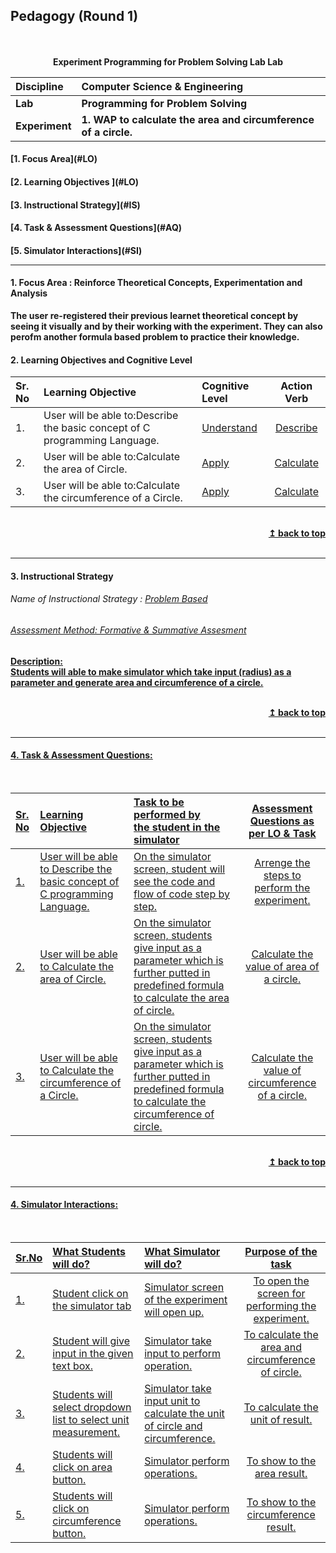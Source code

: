 ## Pedagogy (Round 1)
<p align="center">
<br>
<br>
<b> Experiment Programming for Problem Solving Lab Lab  <a name="top"></a> <br>
</p>

<b>Discipline | <b>Computer Science & Engineering
:--|:--|
<b> Lab | <b> Programming for Problem Solving
<b> Experiment|     <b> 1. WAP to calculate the area and circumference of a circle.



<h4> [1. Focus Area](#LO)
<h4> [2. Learning Objectives ](#LO)
<h4> [3. Instructional Strategy](#IS)
<h4> [4. Task & Assessment Questions](#AQ)
<h4> [5. Simulator Interactions](#SI)
<hr>

<a name="LO"></a>
#### 1. Focus Area : Reinforce Theoretical Concepts, Experimentation and Analysis  
 
 The user re-registered their previous learnet theoretical concept by seeing it visually and by their working with the experiment. They can also perofm another formula based problem to practice their knowledge.
 
#### 2. Learning Objectives and Cognitive Level


Sr. No |	Learning Objective	| Cognitive Level | Action Verb
:--|:--|:--|:-:
1.| User will be able to:Describe the basic concept of C programming Language.  | [Understand](http://vlabs.iitb.ac.in/vlabs-dev/document.php) | [Describe ](http://vlabs.iitb.ac.in/vlabs-dev/document.php)
2.| User will be able to:Calculate the area of Circle.  | [Apply](http://vlabs.iitb.ac.in/vlabs-dev/document.php) | [Calculate ](http://vlabs.iitb.ac.in/vlabs-dev/document.php)
3.| User will be able to:Calculate the circumference of a Circle. | [Apply](http://vlabs.iitb.ac.in/vlabs-dev/document.php) | [Calculate](http://vlabs.iitb.ac.in/vlabs-dev/document.php)


<br/>
<div align="right">
    <b><a href="#top">↥ back to top</a></b>
</div>
<br/>
<hr>

<a name="IS"></a>
#### 3. Instructional Strategy
###### Name of Instructional Strategy  :    <u> Problem Based
###### Assessment Method: Formative & Summative Assesment

<u> <b>Description: </b>  </u>
<br>
 Students will able to make simulator which take input (radius) as a parameter and generate area and circumference of a circle.

<br/>
<div align="right">
    <b><a href="#top">↥ back to top</a></b>
</div>
<br/>
<hr>

<a name="AQ"></a>
#### 4. Task & Assessment Questions:


<br>

Sr. No |	Learning Objective	| Task to be performed by <br> the student  in the simulator | Assessment Questions as per LO & Task
:--|:--|:--|:-:
1.| User will be able to Describe the basic concept of C programming Language.| On the simulator screen, student will see the  code and flow of code step by step. | Arrenge the steps to perform the experiment. 
2.| User will be able to Calculate the area of Circle.| On the simulator screen, students give input as a parameter which is further putted in predefined formula to calculate the area of circle. | Calculate the value of area of a circle. 
3.| User will be able to Calculate the circumference of a Circle.| On the simulator screen, students give input as a parameter which is further putted in predefined formula to calculate the circumference of circle. | Calculate the value of circumference of a circle.

<br/>
<div align="right">
    <b><a href="#top">↥ back to top</a></b>
</div>
<br/>
<hr>

<a name="SI"></a>

#### 4. Simulator Interactions:
<br>

Sr.No | What Students will do? |	What Simulator will do?	| Purpose of the task
:--|:--|:--|:--:
1.| Student click on the simulator tab  | Simulator screen of the experiment will open up. | To open the screen for performing the experiment.
2.| Student will give input in the given text box.  | Simulator take input to perform operation.| To calculate the area and circumference of circle.
3.| Students will select dropdown list to select unit measurement.| Simulator take input unit to calculate the unit of circle and circumference.| To calculate the unit of result.   
4.| Students will click on area button. | Simulator perform operations.| To show to the area result. 
5.| Students will click on circumference button. | Simulator perform operations.| To show to the circumference result. 
